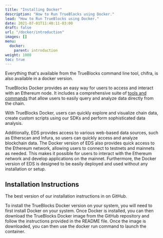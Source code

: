 ```yaml
---
title: "Installing Docker"
description: "How to Run TrueBlocks using Docker."
lead: "How to Run TrueBlocks using Docker."
date: 2021-07-01T11:40:11-03:00
draft: false
url: "/docker/introduction"
images: []
menu: 
  docker:
    parent: introduction
weight: 1000
toc: true
---
```


Everything that's available from the TrueBlocks command line tool, chifra, is also available in a docker version.

TrueBlocks Docker provides an easy way for users to access and interact with an Ethereum node. It includes a comprehensive suite of [tools and commands](/chifra/introduction) that allow users to easily query and analyze data directly from the chain.

With TrueBlocks Docker, users can quickly explore and visualize chain data, create custom scripts using our SDKs and perform sophisticated data analysis.

Additionally, EDS provides access to various web-based data sources, such as Etherscan and Infura, so users can quickly access and analyze blockchain data. The Docker version of EDS also provides quick access to the Ethereum network, allowing users to connect to testnets and mainnets as needed. This makes it possible for users to interact with the Ethereum network and develop applications on the mainnet. Furthermore, the Docker version of EDS is designed to be easily deployed and used without any installation or setup.

## Installation Instructions

The best version of our installation instructions in on GitHub.

To install the TrueBlocks Docker version on your system, you will need to first install Docker on your system. Once Docker is installed, you can then download the TrueBlocks Docker image from the GitHub repository and follow the instructions provided in the README file. Once the image is downloaded, you can then use the docker run command to launch the container.
